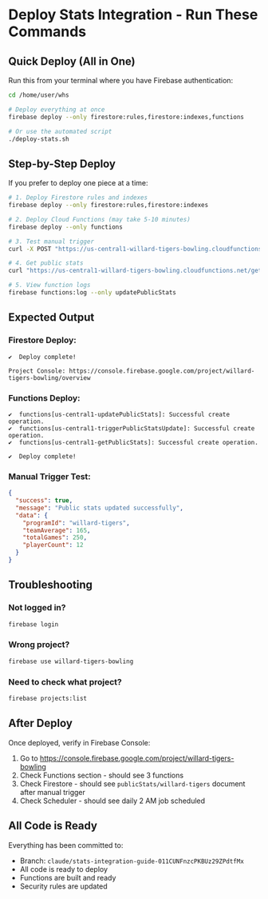 # Deploy Stats Integration - Run These Commands

## Quick Deploy (All in One)

Run this from your terminal where you have Firebase authentication:

```bash
cd /home/user/whs

# Deploy everything at once
firebase deploy --only firestore:rules,firestore:indexes,functions

# Or use the automated script
./deploy-stats.sh
```

## Step-by-Step Deploy

If you prefer to deploy one piece at a time:

```bash
# 1. Deploy Firestore rules and indexes
firebase deploy --only firestore:rules,firestore:indexes

# 2. Deploy Cloud Functions (may take 5-10 minutes)
firebase deploy --only functions

# 3. Test manual trigger
curl -X POST "https://us-central1-willard-tigers-bowling.cloudfunctions.net/triggerPublicStatsUpdate?programId=willard-tigers"

# 4. Get public stats
curl "https://us-central1-willard-tigers-bowling.cloudfunctions.net/getPublicStats?programId=willard-tigers"

# 5. View function logs
firebase functions:log --only updatePublicStats
```

## Expected Output

### Firestore Deploy:
```
✔  Deploy complete!

Project Console: https://console.firebase.google.com/project/willard-tigers-bowling/overview
```

### Functions Deploy:
```
✔  functions[us-central1-updatePublicStats]: Successful create operation.
✔  functions[us-central1-triggerPublicStatsUpdate]: Successful create operation.
✔  functions[us-central1-getPublicStats]: Successful create operation.

✔  Deploy complete!
```

### Manual Trigger Test:
```json
{
  "success": true,
  "message": "Public stats updated successfully",
  "data": {
    "programId": "willard-tigers",
    "teamAverage": 165,
    "totalGames": 250,
    "playerCount": 12
  }
}
```

## Troubleshooting

### Not logged in?
```bash
firebase login
```

### Wrong project?
```bash
firebase use willard-tigers-bowling
```

### Need to check what project?
```bash
firebase projects:list
```

## After Deploy

Once deployed, verify in Firebase Console:
1. Go to https://console.firebase.google.com/project/willard-tigers-bowling
2. Check Functions section - should see 3 functions
3. Check Firestore - should see `publicStats/willard-tigers` document after manual trigger
4. Check Scheduler - should see daily 2 AM job scheduled

## All Code is Ready

Everything has been committed to:
- Branch: `claude/stats-integration-guide-011CUNFnzcPKBUz29ZPdtfMx`
- All code is ready to deploy
- Functions are built and ready
- Security rules are updated
